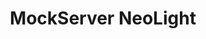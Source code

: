 ---
title: MockServer NeoLight
categories:
  - web
docs:
  - id: java
    url: https://github.com/xdev-software/mockserver-neolight
    maintainer: community
    example: |
      ```java
      # Version is discovered automatically
      var mockServer = new MockServerContainer();
      mockServer.start();
      ```
    installation: |
      ```xml
      <dependency>
            <groupId>software.xdev.mockserver</groupId>
            <artifactId>testcontainers</artifactId>
            <version>1.0.2</version>
            <scope>test</scope>
      </dependency>
      ```
description: |
  This is a lightweight rewrite of the abandoned MockServer - which allows you to mock any server or service via HTTP, such as a REST or RPC service - with focus on simplicity, maintainability and Testcontainers.
---